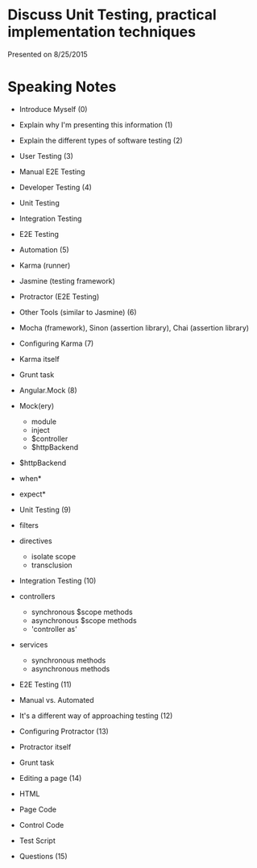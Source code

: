 # Discuss Unit Testing, practical implementation techniques

Presented on 8/25/2015

# Speaking Notes

 - Introduce Myself (0)

 - Explain why I'm presenting this information (1)

 - Explain the different types of software testing (2)

 - User Testing (3)
  - Manual E2E Testing

 - Developer Testing (4)
  - Unit Testing
  - Integration Testing
  - E2E Testing

 - Automation (5)
  - Karma (runner)
  - Jasmine (testing framework)
  - Protractor (E2E Testing)

 - Other Tools (similar to Jasmine) (6)
  - Mocha (framework), Sinon (assertion library), Chai (assertion library)

 - Configuring Karma (7)
  - Karma itself
  - Grunt task

 - Angular.Mock (8)
  - Mock(ery)
    - module
    - inject
    - $controller
    - $httpBackend
 - $httpBackend
  - when*
  - expect*

 - Unit Testing (9)
  - filters
  - directives
    - isolate scope
    - transclusion

 - Integration Testing (10)
  - controllers
    - synchronous $scope methods
    - asynchronous $scope methods
    - 'controller as'
  - services
    - synchronous methods
    - asynchronous methods

 - E2E Testing (11)
  - Manual vs. Automated

 - It's a different way of approaching testing (12)

 - Configuring Protractor (13)
  - Protractor itself
  - Grunt task

 - Editing a page (14)
  - HTML
  - Page Code
  - Control Code
  - Test Script

 - Questions (15)
